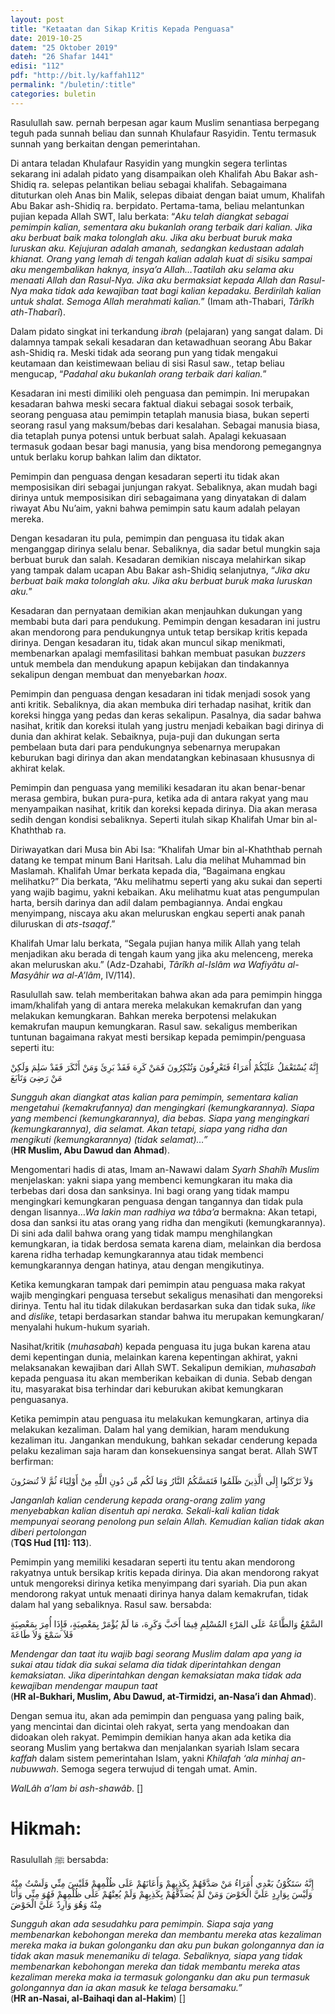```yaml
---
layout: post
title: "Ketaatan dan Sikap Kritis Kepada Penguasa"
date: 2019-10-25
datem: "25 Oktober 2019"
dateh: "26 Shafar 1441"
edisi: "112"
pdf: "http://bit.ly/kaffah112"
permalink: "/buletin/:title"
categories: buletin
---
```


Rasulullah saw. pernah berpesan agar kaum Muslim senantiasa berpegang teguh pada sunnah beliau dan sunnah Khulafaur Rasyidin. Tentu termasuk sunnah yang berkaitan dengan pemerintahan.

Di antara teladan Khulafaur Rasyidin yang mungkin segera terlintas sekarang ini adalah pidato yang disampaikan oleh Khalifah Abu Bakar ash-Shidiq ra. selepas pelantikan beliau sebagai khalifah. Sebagaimana dituturkan oleh Anas bin Malik, selepas dibaiat dengan baiat umum, Khalifah Abu Bakar ash-Shidiq ra. berpidato. Pertama-tama, beliau melantunkan pujian kepada Allah SWT, lalu berkata: “*Aku telah diangkat sebagai pemimpin kalian, sementara aku bukanlah orang terbaik dari kalian. Jika aku berbuat baik maka tolonglah aku. Jika aku berbuat buruk maka luruskan aku. Kejujuran adalah amanah, sedangkan kedustaan adalah khianat. Orang yang lemah di tengah kalian adalah kuat di sisiku sampai aku mengembalikan haknya, insya’a Allah…Taatilah aku selama aku menaati Allah dan Rasul-Nya. Jika aku bermaksiat kepada Allah dan Rasul-Nya maka tidak ada kewajiban taat bagi kalian kepadaku. Berdirilah kalian untuk shalat. Semoga Allah merahmati kalian.*” (Imam ath-Thabari, *Târîkh ath-Thabarî*).

Dalam pidato singkat ini terkandung *ibrah* (pelajaran) yang sangat dalam. Di dalamnya tampak sekali kesadaran dan ketawadhuan seorang Abu Bakar ash-Shidiq ra. Meski tidak ada seorang pun yang tidak mengakui keutamaan dan keistimewaan beliau di sisi Rasul saw., tetap beliau mengucap, “*Padahal aku bukanlah orang terbaik dari kalian.*”

Kesadaran ini mesti dimiliki oleh penguasa dan pemimpin. Ini merupakan kesadaran bahwa meski secara faktual diakui sebagai sosok terbaik, seorang penguasa atau pemimpin tetaplah manusia biasa, bukan seperti seorang rasul yang maksum/bebas dari kesalahan. Sebagai manusia biasa, dia tetaplah punya potensi untuk berbuat salah. Apalagi kekuasaan termasuk godaan besar bagi manusia, yang bisa mendorong pemegangnya untuk berlaku korup bahkan lalim dan diktator.

Pemimpin dan penguasa dengan kesadaran seperti itu tidak akan memposisikan diri sebagai junjungan rakyat. Sebaliknya, akan mudah bagi dirinya untuk memposisikan diri sebagaimana yang dinyatakan di dalam riwayat Abu Nu’aim, yakni bahwa pemimpin satu kaum adalah pelayan mereka.

Dengan kesadaran itu pula, pemimpin dan penguasa itu tidak akan menganggap dirinya selalu benar. Sebaliknya, dia sadar betul mungkin saja berbuat buruk dan salah. Kesadaran demikian niscaya melahirkan sikap yang tampak dalam ucapan Abu Bakar ash-Shidiq selanjutnya, “*Jika aku berbuat baik maka tolonglah aku. Jika aku berbuat buruk maka luruskan aku.*”

Kesadaran dan pernyataan demikian akan menjauhkan dukungan yang membabi buta dari para pendukung. Pemimpin dengan kesadaran ini justru akan mendorong para pendukungnya untuk tetap bersikap kritis kepada dirinya. Dengan kesadaran itu, tidak akan muncul sikap menikmati, membenarkan apalagi memfasilitasi bahkan membuat pasukan *buzzers* untuk membela dan mendukung apapun kebijakan dan tindakannya sekalipun dengan membuat dan menyebarkan *hoax*.

Pemimpin dan penguasa dengan kesadaran ini tidak menjadi sosok yang anti kritik. Sebaliknya, dia akan membuka diri terhadap nasihat, kritik dan koreksi hingga yang pedas dan keras sekalipun. Pasalnya, dia sadar bahwa nasihat, kritik dan koreksi itulah yang justru menjadi kebaikan bagi dirinya di dunia dan akhirat kelak. Sebaiknya, puja-puji dan dukungan serta pembelaan buta dari para pendukungnya sebenarnya merupakan keburukan bagi dirinya dan akan mendatangkan kebinasaan khususnya di akhirat kelak.

Pemimpin dan penguasa yang memiliki kesadaran itu akan benar-benar merasa gembira, bukan pura-pura, ketika ada di antara rakyat yang mau menyampaikan nasihat, kritik dan koreksi kepada dirinya. Dia akan merasa sedih dengan kondisi sebaliknya. Seperti itulah sikap Khalifah Umar bin al-Khaththab ra.

Diriwayatkan dari Musa bin Abi Isa: “Khalifah Umar bin al-Khaththab pernah datang ke tempat minum Bani Haritsah. Lalu dia melihat Muhammad bin Maslamah. Khalifah Umar berkata kepada dia, “Bagaimana engkau melihatku?” Dia berkata, “Aku melihatmu seperti yang aku sukai dan seperti yang wajib bagimu, yakni kebaikan. Aku melihatmu kuat atas pengumpulan harta, bersih darinya dan adil dalam pembagiannya. Andai engkau menyimpang, niscaya aku akan meluruskan engkau seperti anak panah diluruskan di *ats-tsaqaf*.”

Khalifah Umar lalu berkata, “Segala pujian hanya milik Allah yang telah menjadikan aku berada di tengah kaum yang jika aku melenceng, mereka akan meluruskan aku.” (Adz-Dzahabi, *Târîkh al-Islâm wa Wafiyâtu al-Masyâhir wa al-A’lâm*, IV/114).

Rasulullah saw. telah memberitakan bahwa akan ada para pemimpin hingga imam/khalifah yang di antara mereka melakukan kemakrufan dan yang melakukan kemungkaran. Bahkan mereka berpotensi melakukan kemakrufan maupun kemungkaran. Rasul saw. sekaligus memberikan tuntunan bagaimana rakyat mesti bersikap kepada pemimpin/penguasa seperti itu:

<p class="text-right-arabic">
إِنَّهُ يُسْتَعْمَلُ عَلَيْكُمْ أُمَرَاءُ فَتَعْرِفُونَ وَتُنْكِرُونَ فَمَنْ كَرِهَ فَقَدْ بَرِئَ وَمَنْ أَنْكَرَ فَقَدْ سَلِمَ وَلَكِنْ مَنْ رَضِىَ وَتَابَعَ
</p>

<p class="text-right-arti">
<i>Sungguh akan diangkat atas kalian para pemimpin, sementara kalian mengetahui (kemakrufannya) dan mengingkari (kemungkarannya). Siapa yang membenci (kemungkarannya), dia bebas. Siapa yang mengingkari (kemungkarannya), dia selamat. Akan tetapi, siapa yang ridha dan mengikuti (kemungkarannya) (tidak selamat)…”</i><br>
(<b>HR Muslim, Abu Dawud dan Ahmad</b>).
</p>

Mengomentari hadis di atas, Imam an-Nawawi dalam *Syarh Shahîh Muslim* menjelaskan: yakni siapa yang membenci kemungkaran itu maka dia terbebas dari dosa dan sanksinya. Ini bagi orang yang tidak mampu mengingkari kemungkaran penguasa dengan tangannya dan tidak pula dengan lisannya…*Wa lakin man radhiya wa tâba’a* bermakna: Akan tetapi, dosa dan sanksi itu atas orang yang ridha dan mengikuti (kemungkarannya). Di sini ada dalil bahwa orang yang tidak mampu menghilangkan kemungkaran, ia tidak berdosa semata karena diam, melainkan dia berdosa karena ridha terhadap kemungkarannya atau tidak membenci kemungkarannya dengan hatinya, atau dengan mengikutinya.

Ketika kemungkaran tampak dari pemimpin atau penguasa maka rakyat wajib mengingkari penguasa tersebut sekaligus menasihati dan mengoreksi dirinya. Tentu hal itu tidak dilakukan berdasarkan suka dan tidak suka, *like* and *dislike*, tetapi berdasarkan standar bahwa itu merupakan kemungkaran/ menyalahi hukum-hukum syariah.

Nasihat/kritik (*muhasabah*) kepada penguasa itu juga bukan karena atau demi kepentingan dunia, melainkan karena kepentingan akhirat, yakni melaksanakan kewajiban dari Allah SWT. Sekalipun demikian, *muhasabah* kepada penguasa itu akan memberikan kebaikan di dunia. Sebab dengan itu, masyarakat bisa terhindar dari keburukan akibat kemungkaran penguasanya.

Ketika pemimpin atau penguasa itu melakukan kemungkaran, artinya dia melakukan kezaliman. Dalam hal yang demikian, haram mendukung kezaliman itu. Jangankan mendukung, bahkan sekadar cenderung kepada pelaku kezaliman saja haram dan konsekuensinya sangat berat. Allah SWT berfirman:

<p class="text-right-arabic">
وَلاَ تَرْكَنُوا إِلَى الَّذِينَ ظَلَمُوا فَتَمَسَّكُمُ النَّارُ وَمَا لَكُم مِّن دُونِ اللَّهِ مِنْ أَوْلِيَاءَ ثُمَّ لاَ تُنصَرُونَ
</p>

<p class="text-right-arti">
<i>Janganlah kalian cenderung kepada orang-orang zalim yang menyebabkan kalian disentuh api neraka. Sekali-kali kalian tidak mempunyai seorang penolong pun selain Allah. Kemudian kalian tidak akan diberi pertolongan</i><br>
(<b>TQS Hud [11]: 113</b>).
</p>

Pemimpin yang memiliki kesadaran seperti itu tentu akan mendorong rakyatnya untuk bersikap kritis kepada dirinya. Dia akan mendorong rakyat untuk mengoreksi dirinya ketika menyimpang dari syariah. Dia pun akan mendorong rakyat untuk menaati dirinya hanya dalam kemakrufan, tidak dalam hal yang sebaliknya. Rasul saw. bersabda:

<p class="text-right-arabic">
السَّمْعُ وَالطَّاعَةُ عَلَى المَرْءِ المُسْلِمِ فِيمَا أَحَبَّ وَكَرِهَ، مَا لَمْ يُؤْمَرْ بِمَعْصِيَةٍ، فَإِذَا أُمِرَ بِمَعْصِيَةٍ فَلاَ سَمْعَ وَلاَ طَاعَةَ
</p>

<p class="text-right-arti">
<i>Mendengar dan taat itu wajib bagi seorang Muslim dalam apa yang ia sukai atau tidak dia sukai selama dia tidak diperintahkan dengan kemaksiatan. Jika diperintahkan dengan kemaksiatan maka tidak ada kewajiban mendengar maupun taat</i><br>
(<b>HR al-Bukhari, Muslim, Abu Dawud, at-Tirmidzi, an-Nasa’i dan Ahmad</b>).
</p>

Dengan semua itu, akan ada pemimpin dan penguasa yang paling baik, yang mencintai dan dicintai oleh rakyat, serta yang mendoakan dan didoakan oleh rakyat. Pemimpin demikian hanya akan ada ketika dia seorang Muslim yang bertakwa dan menjalankan syariah Islam secara *kaffah* dalam sistem pemerintahan Islam, yakni *Khilafah ‘ala minhaj an-nubuwwah*. Semoga segera terwujud di tengah umat. Amin.

*WalLâh a’lam bi ash-shawâb*. []


<!-- HIKMAH -->
<div class="card mt-5">
<div class="card-header">
<h1>Hikmah:</h1>
</div>

<div class="card-body">
<p class="text-center">
Rasulullah ﷺ  bersabda:
</p>

<p class="text-center-arabic">
إِنَّهُ سَتَكُوْنُ بَعْدِي أُمَرَاءُ مَنْ صَدَّقَهُمْ بِكَذِبِهِمْ وَأَعَانَهُمْ عَلَى ظُلْمِهِمْ فَلَيْسَ مِنِّي وَلَسْتُ مِنْهُ وَلَيْسَ بِوَارِدٍ عَلَيَّ الْحَوْضَ وَمَنْ لَمْ يُصَدِّقْهُمْ بِكَذِبِهِمْ وَلَمْ يُعِنْهُمْ عَلَى ظُلْمِهِمْ فَهُوَ مِنِّي وَأَنَا مِنْهُ وَهُوَ وَارِدٌ عَلَيَّ الْحَوْضَ
</p>

<p class="text-center">
<i>
Sungguh akan ada sesudahku para pemimpin. Siapa saja yang membenarkan kebohongan mereka dan membantu mereka atas kezaliman mereka maka ia bukan golonganku dan aku pun bukan golongannya dan ia tidak akan masuk menemaniku di telaga. Sebaliknya, siapa yang tidak membenarkan kebohongan mereka dan tidak membantu mereka atas kezaliman mereka maka ia termasuk golonganku dan aku pun termasuk golongannya dan ia akan masuk ke telaga bersamaku.”
</i><br>
(<b>HR an-Nasai, al-Baihaqi dan al-Hakim</b>) []
</p>
</div>
</div>
<!-- END HIKMAH -->
